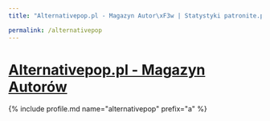 ```yaml
---
title: "Alternativepop.pl - Magazyn Autor\xF3w | Statystyki patronite.pl | Patromierz"

permalink: /alternativepop
---
```


# [Alternativepop.pl - Magazyn Autorów](https://patronite.pl/alternativepop)

{% include profile.md name="alternativepop" prefix="a" %}
